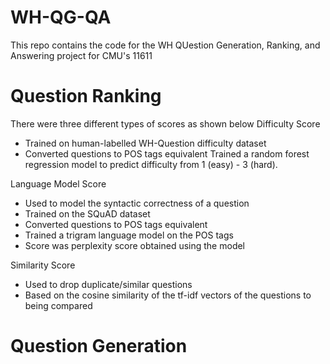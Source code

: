 # WH-QG-QA
This repo contains the code for the WH QUestion Generation, Ranking, and Answering project for CMU's 11611 

# Question Ranking
There were three different types of scores as shown below
  Difficulty Score
  - Trained on human-labelled WH-Question difficulty dataset
  - Converted questions  to POS tags equivalent
  Trained a random forest regression model to predict difficulty from 1 (easy) - 3 (hard).

  Language Model Score
  - Used to model the syntactic correctness of a question 
  - Trained on the SQuAD dataset
  - Converted questions to POS tags equivalent
  - Trained a trigram language model on the POS tags
  - Score was perplexity score obtained using the model

  Similarity Score
  - Used to drop duplicate/similar questions
  - Based on the cosine similarity of the tf-idf vectors of the questions to being compared


# Question Generation 
  
